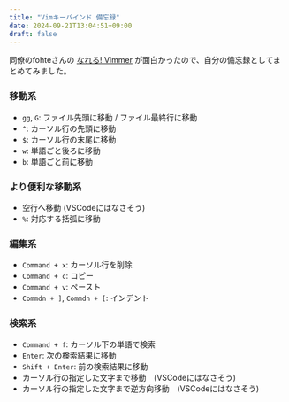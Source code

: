 ```yaml
---
title: "Vimキーバインド 備忘録"
date: 2024-09-21T13:04:51+09:00
draft: false
---
```


同僚のfohteさんの [なれる! Vimmer](https://gist.github.com/fohte/f99aab472119acd736dfc688bfdf383c) が面白かったので、自分の備忘録としてまとめてみました。

### 移動系
- `gg`, `G`: ファイル先頭に移動 / ファイル最終行に移動
- `^`: カーソル行の先頭に移動
- `$`: カーソル行の末尾に移動
- `w`: 単語ごと後ろに移動
- `b`: 単語ごと前に移動

### より便利な移動系
- 空行へ移動 (VSCodeにはなさそう)
- `%`: 対応する括弧に移動

### 編集系
- `Command + x`: カーソル行を削除
- `Command + c`: コピー
- `Command + v`: ペースト
- `Commdn + ]`, `Commdn + [`: インデント

### 検索系
- `Command + f`: カーソル下の単語で検索
-  `Enter`: 次の検索結果に移動
- `Shift + Enter`: 前の検索結果に移動
- カーソル行の指定した文字まで移動　(VSCodeにはなさそう)
- カーソル行の指定した文字まで逆方向移動　(VSCodeにはなさそう)
